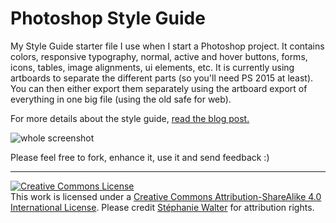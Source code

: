 # Photoshop Style Guide
My Style Guide starter file I use when I start a Photoshop project. It contains colors, responsive typography, normal, active and hover buttons, forms, icons, tables, image alignments, ui elements, etc.
It is currently using artboards to separate the different parts (so you'll need PS 2015 at least). You can then either export them separately using the artboard export of everything in one big file (using the old safe for web).

For more details about the style guide, <a href="https://blog.stephaniewalter.fr/en/freebies-photoshop-style-guide/">read the blog post.</a>

<img src="https://raw.githubusercontent.com/stephanie-walter/photoshop-style-guide/master/styleguide-artboards-EN.jpg" alt= " whole screenshot">


Please feel free to fork, enhance it, use it and send feedback :)

___
<a rel="license" href="http://creativecommons.org/licenses/by-sa/4.0/"><img alt="Creative Commons License" style="border-width:0" src="https://i.creativecommons.org/l/by-sa/4.0/88x31.png" /></a><br />This work is licensed under a <a rel="license" href="http://creativecommons.org/licenses/by-sa/4.0/">Creative Commons Attribution-ShareAlike 4.0 International License</a>. Please credit <a href="https://www.stephaniewalter.fr/">Stéphanie Walter</a> for attribution rights.
